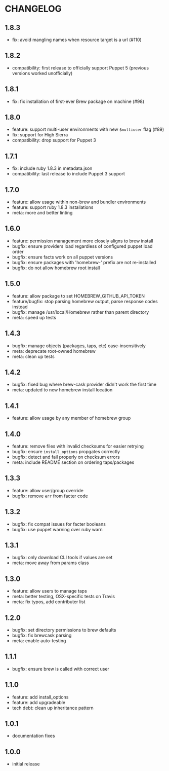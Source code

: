 # CHANGELOG

## 1.8.3
- fix: avoid mangling names when resource target is a url (#110)

## 1.8.2
- compatibility: first release to officially support Puppet 5 (previous versions worked unofficially)

## 1.8.1
- fix: fix installation of first-ever Brew package on machine (#98)

## 1.8.0
- feature: support multi-user environments with new `$multiuser` flag (#89)
- fix: support for High Sierra
- compatibility: drop support for Puppet 3

## 1.7.1
- fix: include ruby 1.8.3 in metadata.json
- compatibility: last release to include Puppet 3 support

## 1.7.0
- feature: allow usage within non-brew and bundler environments
- feature: support ruby 1.8.3 installations
- meta: more and better linting

## 1.6.0
- feature: permission management more closely aligns to brew install
- bugfix: ensure providers load regardless of configured puppet load order
- bugfix: ensure facts work on all puppet versions
- bugfix: ensure packages with 'homebrew-' prefix are not re-installed
- bugfix: do not allow homebrew root install

## 1.5.0
- feature: allow package to set HOMEBREW_GITHUB_API_TOKEN
- feature/bugfix: stop parsing homebrew output, parse response codes instead
- bugfix: manage /usr/local/Homebrew rather than parent directory
- meta: speed up tests

## 1.4.3
- bugfix: manage objects (packages, taps, etc) case-insensitively
- meta: deprecate root-owned homebrew
- meta: clean up tests

## 1.4.2
- bugfix: fixed bug where brew-cask provider didn't work the first time
- meta: updated to new homebrew install location

## 1.4.1
- feature: allow usage by any member of homebrew group

## 1.4.0
- feature: remove files with invalid checksums for easier retrying
- bugfix: ensure `install_options` propgates correctly
- bugfix: detect and fail properly on checksum errors
- meta: include README section on ordering taps/packages

## 1.3.3
- feature: allow user/group override
- bugfix: remove `err` from facter code

## 1.3.2
- bugfix: fix compat issues for facter booleans
- bugfix: use puppet warning over ruby warn

## 1.3.1
- bugfix: only download CLI tools if values are set
- meta: move away from params class

## 1.3.0
- feature: allow users to manage taps
- meta: better testing, OSX-specific tests on Travis
- meta: fix typos, add contributer list

## 1.2.0
- bugfix: set directory permissions to brew defaults
- bugfix: fix brewcask parsing
- meta: enable auto-testing

## 1.1.1
- bugfix: ensure brew is called with correct user

## 1.1.0
- feature: add install_options
- feature: add upgradeable
- tech debt: clean up inheritance pattern

## 1.0.1
- documentation fixes

## 1.0.0
- initial release
